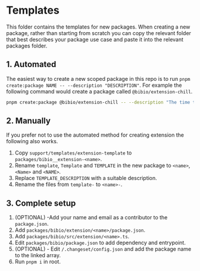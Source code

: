 # Templates

This folder contains the templates for new packages. When creating a new package, rather than starting from scratch you can copy the relevant folder that best describes your package use case and paste it into the relevant packages folder.

## 1. Automated

The easiest way to create a new scoped package in this repo is to run `pnpm create:package NAME -- --description "DESCRIPTION"`. For example the following command would create a package called `@bibio/extension-chill`.

```bash
pnpm create:package @bibio/extension-chill -- --description "The time to be chill."
```

## 2. Manually

If you prefer not to use the automated method for creating extension the following also works.

1. Copy `support/templates/extension-template` to `packages/bibio__extension-<name>`.
2. Rename `template`, `Template` and `TEMPLATE` in the new package to `<name>`, `<Name>` and `<NAME>`.
3. Replace `TEMPLATE_DESCRIPTION` with a suitable description.
4. Rename the files from `template-` to `<name>-`.

## 3. Complete setup

1. (OPTIONAL) -Add your name and email as a contributor to the `package.json`.
2. Add `packages/bibio/extension/<name>/package.json`.
3. Add `packages/bibio/src/extension/<name>.ts`.
4. Edit `packages/bibio/package.json` to add dependency and entrypoint.
5. (OPTIONAL) - Edit `/.changeset/config.json` and add the package name to the linked array.
6. Run `pnpm i` in root.
